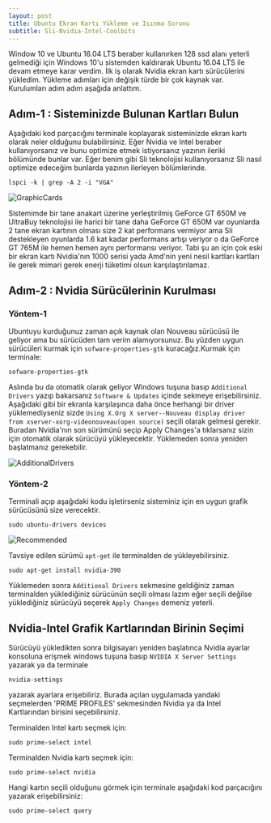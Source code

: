 ```yaml
---
layout: post
title: Ubuntu Ekran Kartı Yükleme ve Isınma Sorunu
subtitle: Sli-Nvidia-Intel-Coolbits
---
```


Window 10 ve Ubuntu 16.04 LTS beraber kullanırken 128 ssd alanı yeterli gelmediği için Windows 10'u sistemden kaldırarak Ubuntu 16.04 LTS ile devam etmeye karar verdim. İlk iş olarak Nvidia ekran kartı sürücülerini yükledim. Yükleme adımları için değişik türde bir çok kaynak var. Kurulumları adım adım aşağıda anlattım.

## Adım-1 : Sisteminizde Bulunan Kartları Bulun
Aşağıdaki kod parçacığını terminale koplayarak sisteminizde ekran kartı olarak neler olduğunu bulabilirsiniz. Eğer Nvidia ve Intel beraber kullanıyorsanız ve bunu optimize etmek istiyorsanız yazının ileriki bölümünde bunlar var. Eğer benim gibi Sli teknolojisi kullanıyorsanız Sli nasıl optimize edeceğim bunlarda yazının ilerleyen bölümlerinde.

~~~
lspci -k | grep -A 2 -i "VGA"
~~~
![GraphicCards](https://raw.githubusercontent.com/harrunisk/harrunisk.github.io/master/img/GraphicCards.png)

Sistemimde bir tane anakart üzerine yerleştirilmiş GeForce GT 650M ve UltraBuy teknolojisi ile harici bir tane daha GeForce GT 650M var oyunlarda 2 tane ekran kartının olması size 2 kat performans vermiyor ama Sli destekleyen oyunlarda 1.6 kat kadar performans artışı veriyor o da GeForce GT 765M ile hemen hemen aynı performansı veriyor. Tabi şu an için çok eski bir ekran kartı Nvidia'nın 1000 serisi yada Amd'nin yeni nesil kartları kartları ile  gerek mimari gerek enerji tüketimi olsun karşılaştırılamaz.
## Adım-2 : Nvidia Sürücülerinin Kurulması
### Yöntem-1

Ubuntuyu kurduğunuz zaman açık kaynak olan Nouveau sürücüsü ile geliyor ama bu sürücüden tam verim alamıyorsunuz. Bu yüzden uygun sürücüleri kurmak için `sofware-properties-gtk`  kuracağız.Kurmak için terminale:
~~~
sofware-properties-gtk
~~~
Aslında bu da otomatik olarak geliyor Windows tuşuna basıp `Additional Drivers` yazıp bakarsanız `Software & Updates` içinde  sekmeye erişebilirsiniz. Aşağıdaki gibi bir ekranla karşılaşınca daha önce herhangi bir driver yüklemediyseniz sizde `Using X.Org X server--Nouveau display driver from xserver-xorg-videonouveau(open source)` seçili olarak gelmesi gerekir. Buradan Nvidia'nın son sürümünü seçip Apply Changes'a tıklarsanız sizin için otomatik olarak sürücüyü yükleyecektir. Yüklemeden sonra yeniden başlatmanız gerekebilir.

![AdditionalDrivers](https://raw.githubusercontent.com/harrunisk/harrunisk.github.io/master/img/AdditionalDrivers.png)

### Yöntem-2

Terminali açıp aşağıdaki kodu işletirseniz sisteminiz için en uygun grafik sürücüsünü size verecektir.
 ~~~
 sudo ubuntu-drivers devices
~~~
![Recommended](https://raw.githubusercontent.com/harrunisk/harrunisk.github.io/master/img/Recommended.png)

Tavsiye edilen sürümü `apt-get` ile terminalden de yükleyebilirsiniz.
 ~~~
sudo apt-get install nvidia-390
~~~

Yüklemeden sonra `Additional Drivers` sekmesine geldiğiniz zaman terminalden yüklediğiniz sürücünün seçili olması lazım eğer seçili değilse yüklediğiniz sürücüyü seçerek `Apply Changes` demeniz yeterli.

## Nvidia-Intel Grafik Kartlarından Birinin Seçimi

Sürücüyü yükledikten sonra bilgisayarı yeniden başlatınca Nvidia ayarlar konsoluna erişmek windows tuşuna basıp `NVIDIA X Server Settings` yazarak ya da terminale
 ~~~
 nvidia-settings
~~~
yazarak ayarlara erişebiliriz. Burada açılan uygulamada yandaki seçmelerden 'PRIME PROFILES' sekmesinden Nvidia ya da Intel Kartlarından birisini seçebilirsiniz.

Terminalden Intel kartı seçmek için:
 ~~~
 sudo prime-select intel
~~~

Terminalden Nvidia kartı seçmek için:

 ~~~
 sudo prime-select nvidia
~~~

Hangi kartın seçili olduğunu görmek için terminale aşağıdaki kod parçacığını yazarak erişebilirsiniz:
 ~~~
 sudo prime-select query 
~~~



